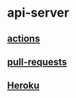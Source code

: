 # api-server

## [actions](https://github.com/Mhsalameh/api-server/actions)
## [pull-requests](https://github.com/Mhsalameh/api-server/pull/1)
## [Heroku](https://mohammad-api-server.herokuapp.com/)